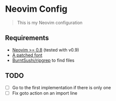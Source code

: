 # Neovim Config

> This is my Neovim configuration

## Requirements

* [Neovim >= 0.8](https://github.com/neovim/neovim/wiki/Installing-Neovim) (tested with v0.9)
* [A patched font](https://www.nerdfonts.com)
* [BurntSushi/ripgrep](https://github.com/BurntSushi/ripgrep) to find files

## TODO

- [ ] Go to the first implementation if there is only one
- [ ] Fix goto action on an import line
